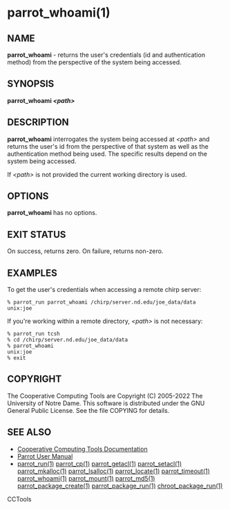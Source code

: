 






















# parrot_whoami(1)

## NAME
**parrot_whoami** - returns the user's credentials (id and authentication method) from the perspective of the system being accessed.

## SYNOPSIS
**parrot_whoami _&lt;path&gt;_**

## DESCRIPTION

**parrot_whoami** interrogates the system being accessed at _&lt;path&gt;_ and returns the user's id
from the perspective of that system as well as the authentication method being used.  The specific
results depend on the system being accessed.

If _&lt;path&gt;_ is not provided the current working directory is used.

## OPTIONS

**parrot_whoami** has no options.

## EXIT STATUS
On success, returns zero.  On failure, returns non-zero.

## EXAMPLES

To get the user's credentials when accessing a remote chirp server:
```
% parrot_run parrot_whoami /chirp/server.nd.edu/joe_data/data
unix:joe
```

If you're working within a remote directory, _&lt;path&gt;_ is not necessary:
```
% parrot_run tcsh
% cd /chirp/server.nd.edu/joe_data/data
% parrot_whoami
unix:joe
% exit
```

## COPYRIGHT

The Cooperative Computing Tools are Copyright (C) 2005-2022 The University of Notre Dame.  This software is distributed under the GNU General Public License.  See the file COPYING for details.

## SEE ALSO


- [Cooperative Computing Tools Documentation]("../index.html")
- [Parrot User Manual]("../parrot.html")
- [parrot_run(1)](parrot_run.md) [parrot_cp(1)](parrot_cp.md) [parrot_getacl(1)](parrot_getacl.md)  [parrot_setacl(1)](parrot_setacl.md)  [parrot_mkalloc(1)](parrot_mkalloc.md)  [parrot_lsalloc(1)](parrot_lsalloc.md)  [parrot_locate(1)](parrot_locate.md)  [parrot_timeout(1)](parrot_timeout.md)  [parrot_whoami(1)](parrot_whoami.md)  [parrot_mount(1)](parrot_mount.md)  [parrot_md5(1)](parrot_md5.md)  [parrot_package_create(1)](parrot_package_create.md)  [parrot_package_run(1)](parrot_package_run.md)  [chroot_package_run(1)](chroot_package_run.md)


CCTools
